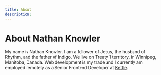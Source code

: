 ```yaml
---
title: About
description: 
---
```

# About Nathan Knowler

My name is Nathan Knowler. I am a follower of Jesus, the husband of Rhythm, and the father of Indigo. We live on Treaty 1 territory, in Winnipeg, Manitoba, Canada. Web development is my trade and I currently am employed remotely as a Senior Frontend Developer at [Kettle](https://wearekettle.com).
